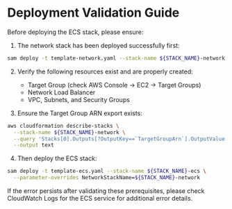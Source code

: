 # Deployment Validation Guide

Before deploying the ECS stack, please ensure:

1. The network stack has been deployed successfully first:
```bash
sam deploy -t template-network.yaml --stack-name ${STACK_NAME}-network
```

2. Verify the following resources exist and are properly created:
   - Target Group (check AWS Console -> EC2 -> Target Groups)
   - Network Load Balancer
   - VPC, Subnets, and Security Groups

3. Ensure the Target Group ARN export exists:
```bash
aws cloudformation describe-stacks \
  --stack-name ${STACK_NAME}-network \
  --query 'Stacks[0].Outputs[?OutputKey==`TargetGroupArn`].OutputValue' \
  --output text
```

4. Then deploy the ECS stack:
```bash
sam deploy -t template-ecs.yaml --stack-name ${STACK_NAME}-ecs \
  --parameter-overrides NetworkStackName=${STACK_NAME}-network
```

If the error persists after validating these prerequisites, please check CloudWatch Logs for the ECS service for additional error details.